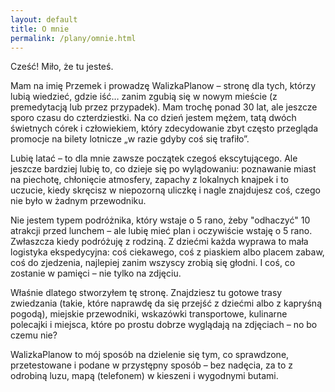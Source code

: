 ```yaml
---
layout: default
title: O mnie
permalink: /plany/omnie.html
---
```


Cześć! Miło, że tu jesteś.

Mam na imię Przemek i prowadzę WalizkaPlanow – stronę dla tych, którzy lubią wiedzieć, gdzie iść… zanim zgubią się w nowym mieście (z premedytacją lub przez przypadek). Mam trochę ponad 30 lat, ale jeszcze sporo czasu do czterdziestki. Na co dzień jestem mężem, tatą dwóch świetnych córek i człowiekiem, który zdecydowanie zbyt często przegląda promocje na bilety lotnicze „w razie gdyby coś się trafiło”.

Lubię latać – to dla mnie zawsze początek czegoś ekscytującego. Ale jeszcze bardziej lubię to, co dzieje się po wylądowaniu: poznawanie miast na piechotę, chłonięcie atmosfery, zapachy z lokalnych knajpek i to uczucie, kiedy skręcisz w niepozorną uliczkę i nagle znajdujesz coś, czego nie było w żadnym przewodniku.

Nie jestem typem podróżnika, który wstaje o 5 rano, żeby "odhaczyć" 10 atrakcji przed lunchem – ale lubię mieć plan i oczywiście wstaję o 5 rano. Zwłaszcza kiedy podróżuję z rodziną. Z dziećmi każda wyprawa to mała logistyka ekspedycyjna: coś ciekawego, coś z piaskiem albo placem zabaw, coś do zjedzenia, najlepiej zanim wszyscy zrobią się głodni. I coś, co zostanie w pamięci – nie tylko na zdjęciu.

Właśnie dlatego stworzyłem tę stronę. Znajdziesz tu gotowe trasy zwiedzania (takie, które naprawdę da się przejść z dziećmi albo z kapryśną pogodą), miejskie przewodniki, wskazówki transportowe, kulinarne polecajki i miejsca, które po prostu dobrze wyglądają na zdjęciach – no bo czemu nie?

WalizkaPlanow to mój sposób na dzielenie się tym, co sprawdzone, przetestowane i podane w przystępny sposób – bez nadęcia, za to z odrobiną luzu, mapą (telefonem) w kieszeni i wygodnymi butami.
